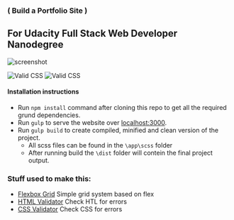 ### ( Build a Portfolio Site ) 

## For Udacity Full Stack Web Developer Nanodegree

![screenshot](https://c1.staticflickr.com/1/684/33203061401_4c0e5c8b7a_b.jpg)

![Valid CSS](http://jigsaw.w3.org/css-validator/images/vcss) ![Valid CSS](http://jigsaw.w3.org/css-validator/images/vcss-blue)
#### Installation instructions

 * Run `npm install` command after cloning this repo to get all the required grund dependencies.
 * Run `gulp` to serve the website over [localhost:3000](http://localhost:3000).
 * Run `gulp build` to create compiled, minified and clean version of the project.
 	* All scss files can be found in the `\app\scss` folder
  	* After running build the `\dist` folder will contein the final project output.

### Stuff used to make this:

 * [Flexbox Grid](http://flexboxgrid.com/) Simple grid system based on flex
 * [HTML Validator](http://validator.w3.org/#validate_by_input) Check HTL for errors
 * [CSS Validator](http://jigsaw.w3.org/css-validator/#validate_by_input) Check CSS for errors
